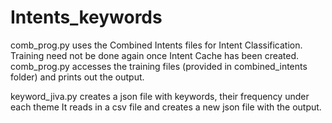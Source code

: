 # Intents_keywords

comb_prog.py uses the Combined Intents files for Intent Classification. Training need not be done again once Intent Cache has been created.
comb_prog.py accesses the training files (provided in combined_intents folder) and prints out the output.

keyword_jiva.py creates a json file with keywords, their frequency under each theme
It reads in a csv file and creates a new json file with the output.
